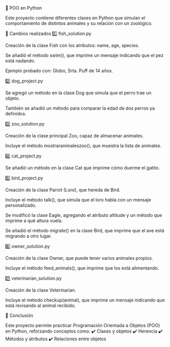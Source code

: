 🐍 POO en Python

Este proyecto contiene diferentes clases en Python que simulan el comportamiento de distintos animales y su relación con un zoológico.

📌 Cambios realizados
1️⃣ fish_solution.py

Creación de la clase Fish con los atributos: name, age, species.

Se añadió el método swim(), que imprime un mensaje indicando que el pez está nadando.

Ejemplo probado con: Globo, Srta. Puff de 14 años.

2️⃣ dog_project.py

Se agregó un método en la clase Dog que simula que el perro trae un objeto.

También se añadió un método para comparar la edad de dos perros ya definidos.

3️⃣ zoo_solution.py

Creación de la clase principal Zoo, capaz de almacenar animales.

Incluye el método mostraranimaleszoo(), que muestra la lista de animales.

4️⃣ cat_project.py

Se añadió un método en la clase Cat que imprime cómo duerme el gatito.

5️⃣ bird_project.py

Creación de la clase Parrot (Loro), que hereda de Bird.

Incluye el método talk(), que simula que el loro habla con un mensaje personalizado.

Se modificó la clase Eagle, agregando el atributo altitude y un método que imprime a qué altura vuela.

Se añadió el método migrate() en la clase Bird, que imprime que el ave está migrando a otro lugar.

6️⃣ owner_solution.py

Creación de la clase Owner, que puede tener varios animales propios.

Incluye el método feed_animals(), que imprime que los está alimentando.

7️⃣ veterinarian_solution.py

Creación de la clase Veterinarian.

Incluye el método checkup(animal), que imprime un mensaje indicando que está revisando al animal recibido.

🚀 Conclusión

Este proyecto permite practicar Programación Orientada a Objetos (POO) en Python, reforzando conceptos como:
✔️ Clases y objetos
✔️ Herencia
✔️ Métodos y atributos
✔️ Relaciones entre objetos
